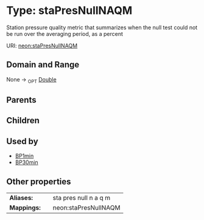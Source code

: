 
# Type: staPresNullNAQM


Station pressure quality metric that summarizes when the null test could not be run over the averaging period, as a percent

URI: [neon:staPresNullNAQM](https://data.neonscience.org/staPresNullNAQM)


## Domain and Range

None ->  <sub>OPT</sub> [Double](types/Double.md)

## Parents


## Children


## Used by

 * [BP1min](BP1min.md)
 * [BP30min](BP30min.md)

## Other properties

|  |  |  |
| --- | --- | --- |
| **Aliases:** | | sta pres null n a q m |
| **Mappings:** | | neon:staPresNullNAQM |

